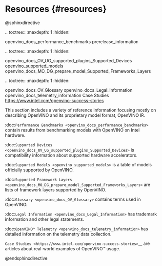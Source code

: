 # Resources {#resources}


@sphinxdirective

.. toctree::
   :maxdepth: 1
   :hidden:

   openvino_docs_performance_benchmarks
   prerelease_information

.. toctree::
   :maxdepth: 1
   :hidden:

   openvino_docs_OV_UG_supported_plugins_Supported_Devices
   openvino_supported_models
   openvino_docs_MO_DG_prepare_model_Supported_Frameworks_Layers

.. toctree::
   :maxdepth: 1
   :hidden:

   openvino_docs_OV_Glossary
   openvino_docs_Legal_Information
   openvino_docs_telemetry_information
   Case Studies <https://www.intel.com/openvino-success-stories>


This section includes a variety of reference information focusing mostly on describing OpenVINO 
and its proprietary model format, OpenVINO IR.

:doc:`Performance Benchmarks <openvino_docs_performance_benchmarks>` contain results from benchmarking models with OpenVINO on Intel hardware.

:doc:`Supported Devices <openvino_docs_OV_UG_supported_plugins_Supported_Devices>` is compatibility information about supported hardware accelerators.

:doc:`Supported Models <openvino_supported_models>` is a table of models officially supported by OpenVINO. 

:doc:`Supported Framework Layers <openvino_docs_MO_DG_prepare_model_Supported_Frameworks_Layers>` are lists of framework layers supported by OpenVINO. 

:doc:`Glossary <openvino_docs_OV_Glossary>` contains terms used in OpenVINO.

:doc:`Legal Information <openvino_docs_Legal_Information>` has trademark information and other legal statements.

:doc:`OpenVINO™ Telemetry <openvino_docs_telemetry_information>` has detailed information on the telemetry data collection. 

`Case Studies <https://www.intel.com/openvino-success-stories>`__ are articles about real-world examples of OpenVINO™ usage.


@endsphinxdirective


